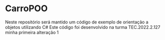 # CarroPOO
Neste repositório será mantido um código de exemplo de orientação a objetos utilizando C# Este código foi desenvolvido na turma TEC.2022.2.127
minha primeira alteração  1
